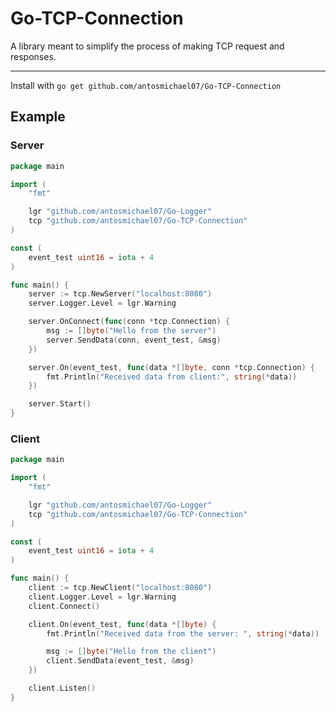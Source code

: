 # Go-TCP-Connection

A library meant to simplify the process of making TCP request and responses.<hr>
Install with `go get github.com/antosmichael07/Go-TCP-Connection`

## Example

### Server

```go
package main

import (
	"fmt"

	lgr "github.com/antosmichael07/Go-Logger"
	tcp "github.com/antosmichael07/Go-TCP-Connection"
)

const (
	event_test uint16 = iota + 4
)

func main() {
	server := tcp.NewServer("localhost:8080")
	server.Logger.Level = lgr.Warning

	server.OnConnect(func(conn *tcp.Connection) {
		msg := []byte("Hello from the server")
		server.SendData(conn, event_test, &msg)
	})

	server.On(event_test, func(data *[]byte, conn *tcp.Connection) {
		fmt.Println("Received data from client:", string(*data))
	})

	server.Start()
}
```

### Client

```go
package main

import (
	"fmt"

	lgr "github.com/antosmichael07/Go-Logger"
	tcp "github.com/antosmichael07/Go-TCP-Connection"
)

const (
	event_test uint16 = iota + 4
)

func main() {
	client := tcp.NewClient("localhost:8080")
	client.Logger.Level = lgr.Warning
	client.Connect()

	client.On(event_test, func(data *[]byte) {
		fmt.Println("Received data from the server: ", string(*data))

		msg := []byte("Hello from the client")
		client.SendData(event_test, &msg)
	})

	client.Listen()
}
```
